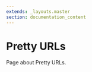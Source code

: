 ```yaml
---
extends: _layouts.master
section: documentation_content
---
```


# Pretty URLs

Page about Pretty URLs.
